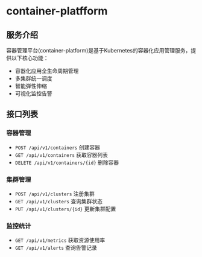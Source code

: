 # container-platfform

## 服务介绍

容器管理平台(container-platform)是基于Kubernetes的容器化应用管理服务，提供以下核心功能：

- 容器化应用全生命周期管理
- 多集群统一调度
- 智能弹性伸缩
- 可视化监控告警

## 接口列表

### 容器管理

- `POST /api/v1/containers` 创建容器
- `GET /api/v1/containers` 获取容器列表
- `DELETE /api/v1/containers/{id}` 删除容器

### 集群管理

- `POST /api/v1/clusters` 注册集群
- `GET /api/v1/clusters` 查询集群状态
- `PUT /api/v1/clusters/{id}` 更新集群配置

### 监控统计

- `GET /api/v1/metrics` 获取资源使用率
- `GET /api/v1/alerts` 查询告警记录
